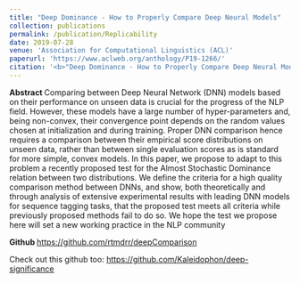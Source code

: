 ```yaml
---
title: "Deep Dominance - How to Properly Compare Deep Neural Models"
collection: publications
permalink: /publication/Replicability
date: 2019-07-28
venue: 'Association for Computational Linguistics (ACL)'
paperurl: 'https://www.aclweb.org/anthology/P19-1266/'
citation: '<b>"Deep Dominance - How to Properly Compare Deep Neural Models."</b> Rotem Dror, Segev Shlomov and Roi Reichart. <i> In Proceedings of the 57th Annual Meeting of the Association for Computational Linguistics (ACL) 2019.</i>'
---
```


<b> Abstract </b>
Comparing between Deep Neural Network (DNN) models based on their performance on unseen data is crucial for the progress of the NLP field. However, these models have a large number of hyper-parameters and, being non-convex, their convergence point depends on the random values chosen at initialization and during training. Proper DNN comparison hence requires a comparison between their empirical score distributions on unseen data, rather than between single evaluation scores as is standard for more simple, convex models. In this paper, we propose to adapt to this problem a recently proposed test for the Almost Stochastic Dominance relation between two distributions. We define the criteria for a high quality comparison method between DNNs, and show, both theoretically and through analysis of extensive experimental results with leading DNN models for sequence tagging tasks, that the proposed test meets all criteria while previously proposed methods fail to do so. We hope the test we propose here will set a new working practice in the NLP community

<b> Github </b>
https://github.com/rtmdrr/deepComparison

Check out this github too:
https://github.com/Kaleidophon/deep-significance
